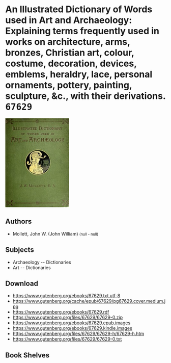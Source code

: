 # An Illustrated Dictionary of Words used in Art and Archaeology: Explaining terms frequently used in works on architecture, arms, bronzes, Christian art, colour, costume, decoration, devices, emblems, heraldry, lace, personal ornaments, pottery, painting, sculpture, &c., with their derivations. <kbd>67629</kbd>

![](./cover.medium.jpg "")

## Authors


 - Mollett, John W. (John William) <small>(null - null)</small>

## Subjects


 - Archaeology -- Dictionaries
 - Art -- Dictionaries

## Download


 - https://www.gutenberg.org/ebooks/67629.txt.utf-8
 - https://www.gutenberg.org/cache/epub/67629/pg67629.cover.medium.jpg
 - https://www.gutenberg.org/ebooks/67629.rdf
 - https://www.gutenberg.org/files/67629/67629-0.zip
 - https://www.gutenberg.org/ebooks/67629.epub.images
 - https://www.gutenberg.org/ebooks/67629.kindle.images
 - https://www.gutenberg.org/files/67629/67629-h/67629-h.htm
 - https://www.gutenberg.org/files/67629/67629-0.txt

## Book Shelves



